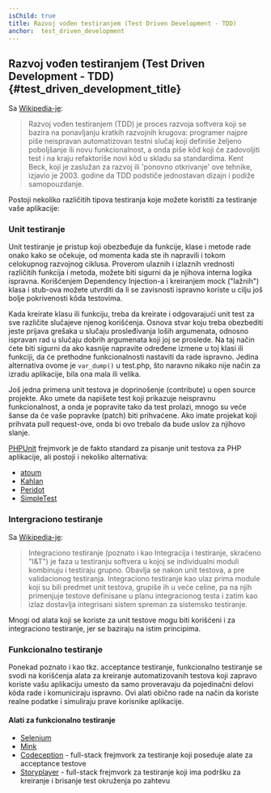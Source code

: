 ```yaml
---
isChild: true
title: Razvoj vođen testiranjem (Test Driven Development - TDD)
anchor:  test_driven_development
---
```


## Razvoj vođen testiranjem (Test Driven Development - TDD) {#test_driven_development_title}

Sa [Wikipedia-je](http://en.wikipedia.org/wiki/Test-driven_development):

> Razvoj vođen testiranjem (TDD) je proces razvoja softvera koji se bazira na ponavljanju kratkih razvojnih
> krugova: programer najpre piše neispravan automatizovan testni slučaj koji definiše željeno poboljšanje ili
> novu funkcionalnost, a onda piše kôd koji će zadovoljiti test i na kraju refaktoriše novi kôd u skladu sa standardima.
> Kent Beck, koji je zaslužan za razvoj ili 'ponovno otkrivanje' ove tehnike, izjavio je 2003. godine da TDD
> podstiče jednostavan dizajn i podiže samopouzdanje.

Postoji nekoliko različitih tipova testiranja koje možete koristiti za testiranje vaše aplikacije:

### Unit testiranje

Unit testiranje je pristup koji obezbeđuje da funkcije, klase i metode rade onako kako se očekuje, od momenta
kada ste ih napravili i tokom celokupnog razvojnog ciklusa. Proverom ulaznih i izlaznih vrednosti različitih
funkcija i metoda, možete biti sigurni da je njihova interna logika ispravna. Korišćenjem Dependency
Injection-a i kreiranjem mock ("lažnih") klasa i stub-ova možete utvrditi da li se zavisnosti ispravno
koriste u cilju još bolje pokrivenosti kôda testovima.

Kada kreirate klasu ili funkciju, treba da kreirate i odgovarajući unit test za sve različite slučajeve njenog
korišćenja. Osnova stvar koju treba obezbediti jeste prijava grešaka u slučaju prosleđivanja loših argumenata,
odnosno ispravan rad u slučaju dobrih argumenata koji joj se proslede. Na taj način ćete biti sigurni da ako kasnije
napravite određene izmene u toj klasi ili funkciji, da će prethodne funkcionalnosti nastaviti da rade ispravno.
Jedina alternativa ovome je `var_dump()` u test.php, što naravno nikako nije način za izradu aplikacije,
bila ona mala ili velika.

Još jedna primena unit testova je doprinošenje (contribute) u open source projekte. Ako umete da napišete test koji
prikazuje neispravnu funkcionalnost, a onda je popravite tako da test prolazi, mnogo su veće šanse da će
vaše popravke (patch) biti prihvaćene. Ako imate projekat koji prihvata pull request-ove, onda bi ovo trebalo da
bude uslov za njihovo slanje.

[PHPUnit](http://phpunit.de) frejmvork je de fakto standard za pisanje unit testova za PHP aplikacije, ali
postoji i nekoliko alternativa:

* [atoum](https://github.com/atoum/atoum)
* [Kahlan](https://github.com/crysalead/kahlan)
* [Peridot](http://peridot-php.github.io/)
* [SimpleTest](http://simpletest.org)

### Intergraciono testiranje

Sa [Wikipedia-je](http://en.wikipedia.org/wiki/Integration_testing):

> Integraciono testiranje (poznato i kao Integracija i testiranje, skraćeno "I&T") je faza u testiranju softvera u kojoj
> se individualni moduli kombinuju i testiraju grupno. Obavlja se nakon unit testova, a pre validacionog testiranja.
> Integraciono testiranje kao ulaz prima module koji su bili predmet unit testova, grupiše ih u veće celine, pa na njih primenjuje
> testove definisane u planu integracionog testa i zatim kao izlaz dostavlja integrisani sistem spreman za sistemsko testiranje.

Mnogi od alata koji se koriste za unit testove mogu biti korišćeni i za integraciono testiranje, jer se baziraju
na istim principima.

### Funkcionalno testiranje

Ponekad poznato i kao tkz. acceptance testiranje, funkcionalno testiranje se svodi na korišćenja alata za kreiranje
automatizovanih testova koji zapravo koriste vašu aplikaciju umesto da samo proveravaju da pojedinačni delovi kôda
rade i komuniciraju ispravno. Ovi alati obično rade na način da koriste realne podatke i simuliraju prave korisnike
aplikacije.

#### Alati za funkcionalno testiranje

* [Selenium](http://seleniumhq.com)
* [Mink](http://mink.behat.org)
* [Codeception](http://codeception.com) - full-stack frejmvork za testiranje koji poseduje alate za acceptance testove
* [Storyplayer](http://datasift.github.io/storyplayer) - full-stack frejmvork za testiranje koji ima podršku za kreiranje i brisanje test okruženja po zahtevu
